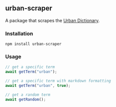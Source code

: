 ## urban-scraper

A package that scrapes the [Urban Dictionary](https://www.urbandictionary.com/).

### Installation
```
npm install urban-scraper
```

### Usage
```js
// get a specific term
await getTerm("urban");

// get a specific term with markdown formatting
await getTerm("urban", true);

// get a random term
await getRandom();
```

